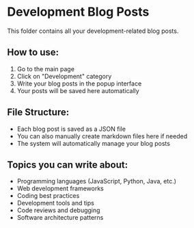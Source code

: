 # Development Blog Posts

This folder contains all your development-related blog posts.

## How to use:
1. Go to the main page
2. Click on "Development" category
3. Write your blog posts in the popup interface
4. Your posts will be saved here automatically

## File Structure:
- Each blog post is saved as a JSON file
- You can also manually create markdown files here if needed
- The system will automatically manage your blog posts

## Topics you can write about:
- Programming languages (JavaScript, Python, Java, etc.)
- Web development frameworks
- Coding best practices
- Development tools and tips
- Code reviews and debugging
- Software architecture patterns
